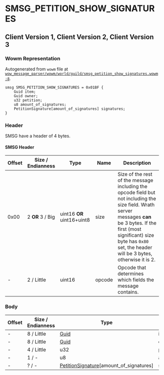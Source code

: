 # SMSG_PETITION_SHOW_SIGNATURES

## Client Version 1, Client Version 2, Client Version 3

### Wowm Representation

Autogenerated from `wowm` file at [`wow_message_parser/wowm/world/guild/smsg_petition_show_signatures.wowm:8`](https://github.com/gtker/wow_messages/tree/main/wow_message_parser/wowm/world/guild/smsg_petition_show_signatures.wowm#L8).
```rust,ignore
smsg SMSG_PETITION_SHOW_SIGNATURES = 0x01BF {
    Guid item;
    Guid owner;
    u32 petition;
    u8 amount_of_signatures;
    PetitionSignature[amount_of_signatures] signatures;
}
```
### Header

SMSG have a header of 4 bytes.

#### SMSG Header

| Offset | Size / Endianness | Type   | Name   | Description |
| ------ | ----------------- | ------ | ------ | ----------- |
| 0x00   | 2 **OR** 3 / Big           | uint16 **OR** uint16+uint8 | size | Size of the rest of the message including the opcode field but not including the size field. Wrath server messages **can** be 3 bytes. If the first (most significant) size byte has `0x80` set, the header will be 3 bytes, otherwise it is 2.|
| -      | 2 / Little| uint16 | opcode | Opcode that determines which fields the message contains. |

### Body

| Offset | Size / Endianness | Type | Name | Description | Comment |
| ------ | ----------------- | ---- | ---- | ----------- | ------- |
| - | 8 / Little | [Guid](../types/packed-guid.md) | item |  |  |
| - | 8 / Little | [Guid](../types/packed-guid.md) | owner |  |  |
| - | 4 / Little | u32 | petition |  |  |
| - | 1 / - | u8 | amount_of_signatures |  |  |
| - | ? / - | [PetitionSignature](petitionsignature.md)[amount_of_signatures] | signatures |  |  |


